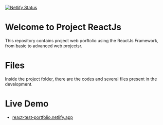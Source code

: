 [![Netlify Status](https://api.netlify.com/api/v1/badges/d431aa94-93e0-4f18-b9b9-f4c049e3817a/deploy-status)](https://app.netlify.com/sites/react-test-portfolio/deploys)

# Welcome to Project ReactJs

This repository contains project web porftolio using the ReactJs Framework, from basic to advanced web projectsr.


# Files

Inside the project folder, there are the codes and several files present in the development.

# Live Demo

 - [react-test-portfolio.netlify.app](https://react-portfolio-test.netlify.app/)
